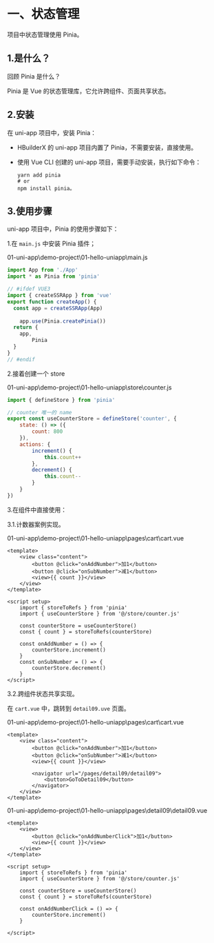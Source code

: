 # 一、状态管理

项目中状态管理使用 Pinia。

## 1.是什么？

回顾 Pinia 是什么？

Pinia 是 Vue 的状态管理库，它允许跨组件、页面共享状态。 

## 2.安装

在 uni-app 项目中，安装 Pinia：

- HBuilderX 的 uni-app 项目内置了 Pinia，不需要安装，直接使用。 

- 使用 Vue CLI 创建的 uni-app 项目，需要手动安装，执行如下命令：

  ```shell
  yarn add pinia
  # or
  npm install pinia。
  ```

## 3.使用步骤

uni-app 项目中，Pinia 的使用步骤如下： 

1.在 `main.js` 中安装 Pinia 插件；

01-uni-app\demo-project\01-hello-uniapp\main.js

```js
import App from './App'
import * as Pinia from 'pinia'

// #ifdef VUE3
import { createSSRApp } from 'vue'
export function createApp() {
  const app = createSSRApp(App)
	
	app.use(Pinia.createPinia())
  return {
    app,
		Pinia
  }
}
// #endif
```

2.接着创建一个 store

01-uni-app\demo-project\01-hello-uniapp\store\counter.js

```js
import { defineStore } from 'pinia'

// counter 唯一的 name
export const useCounterStore = defineStore('counter', {
	state: () => ({
		count: 800
	}),
	actions: {
		increment() {
			this.count++
		},
		decrement() {
			this.count--
		}
	}
})
```

3.在组件中直接使用：

3.1.计数器案例实现。

01-uni-app\demo-project\01-hello-uniapp\pages\cart\cart.vue

```vue
<template>
	<view class="content">
		<button @click="onAddNumber">加1</button>
		<button @click="onSubNumber">减1</button>
		<view>{{ count }}</view>
	</view>
</template>

<script setup>
	import { storeToRefs } from 'pinia'
	import { useCounterStore } from '@/store/counter.js'
	
	const counterStore = useCounterStore()
	const { count } = storeToRefs(counterStore)
	
	const onAddNumber = () => {
		counterStore.increment()
	}
	const onSubNumber = () => {
		counterStore.decrement()
	}
</script>
```

3.2.跨组件状态共享实现。

在 `cart.vue` 中，跳转到 `detail09.uve` 页面。

01-uni-app\demo-project\01-hello-uniapp\pages\cart\cart.vue

```vue
<template>
	<view class="content">
		<button @click="onAddNumber">加1</button>
		<button @click="onSubNumber">减1</button>
		<view>{{ count }}</view>
    
		<navigator url="/pages/detail09/detail09">
			<button>GoToDetail09</button>
		</navigator>
	</view>
</template>
```

01-uni-app\demo-project\01-hello-uniapp\pages\detail09\detail09.vue

```vue
<template>
	<view>
		<button @click="onAddNumberClick">加1</button>
		<view>{{ count }}</view>
	</view>
</template>

<script setup>
	import { storeToRefs } from 'pinia'
	import { useCounterStore } from '@/store/counter.js'
	
	const counterStore = useCounterStore()
	const { count } = storeToRefs(counterStore)
	
	const onAddNumberClick = () => {
		counterStore.increment()
	}
	
</script>
```



